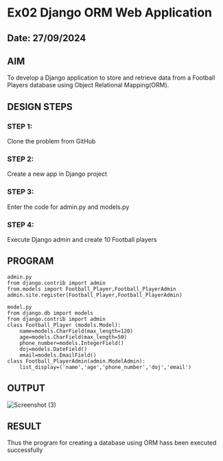 # Ex02 Django ORM Web Application
## Date: 27/09/2024

## AIM
To develop a Django application to store and retrieve data from a Football Players database using Object Relational Mapping(ORM).

## DESIGN STEPS

### STEP 1:
Clone the problem from GitHub

### STEP 2:
Create a new app in Django project

### STEP 3:
Enter the code for admin.py and models.py

### STEP 4:
Execute Django admin and create 10 Football players

## PROGRAM
```
admin.py
from django.contrib import admin
from.models import Football_Player,Football_PlayerAdmin
admin.site.register(Football_Player,Football_PlayerAdmin)

model.py
from django.db import models
from django.contrib import admin
class Football_Player (models.Model):
    name=models.CharField(max_length=120)
    age=models.CharField(max_length=50)
    phone_number=models.IntegerField()
    doj=models.DateField()
    email=models.EmailField()
class Football_PlayerAdmin(admin.ModelAdmin):
    list_display=('name','age','phone_number','doj','email')
```
## OUTPUT
![Screenshot (3)](https://github.com/user-attachments/assets/702beecf-8391-4153-a3cc-1e8828e21182)

## RESULT
Thus the program for creating a database using ORM hass been executed successfully
